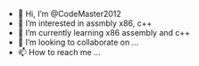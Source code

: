 - 👋 Hi, I’m @CodeMaster2012
- 👀 I’m interested in assmbly x86, c++
- 🌱 I’m currently learning x86 assembly and c++
- 💞️ I’m looking to collaborate on ...
- 📫 How to reach me ...

<!---
CodeMaster2012/CodeMaster2012 is a ✨ special ✨ repository because its `README.md` (this file) appears on your GitHub profile.
You can click the Preview link to take a look at your changes.
--->
